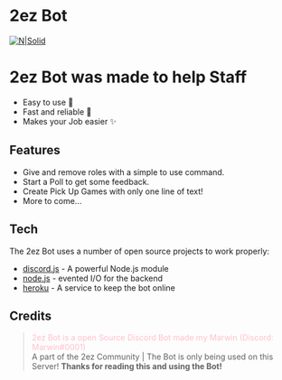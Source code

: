 # 2ez Bot

[![N|Solid](https://cdn.discordapp.com/icons/272733246792531968/a_d9533ac1614cf7f1c583485cbad9421a.png)](https://discord.gg/2ezcommunity)

# 2ez Bot was made to help Staff

- Easy to use 🌌
- Fast and reliable 🎇
- Makes your Job easier ✨

## Features

- Give and remove roles with a simple to use command.
- Start a Poll to get some feedback.
- Create Pick Up Games with only one line of text!
- More to come...

## Tech

The 2ez Bot uses a number of open source projects to work properly:

- [discord.js] - A powerful Node.js module
- [node.js] - evented I/O for the backend
- [heroku] - A service to keep the bot online


## Credits

> <span style="color:pink">2ez Bot is a open Source Discord Bot made my Marwin (Discord: Marwin#0001)</span> <br>
> A part of the 2ez Community | The Bot is only being used on this Server!
> **Thanks for reading this and using the Bot!**





[//]: # (These are reference links used in the body of this note and get stripped out when the markdown processor does its job. There is no need to format nicely because it shouldn't be seen. Thanks SO - http://stackoverflow.com/questions/4823468/store-comments-in-markdown-syntax)
   [discord.js]: <https://discord.js.org/#/>
   [heroku]: <https://www.heroku.com/home>
   [Ace Editor]: <http://ace.ajax.org>
   [node.js]: <http://nodejs.org>
